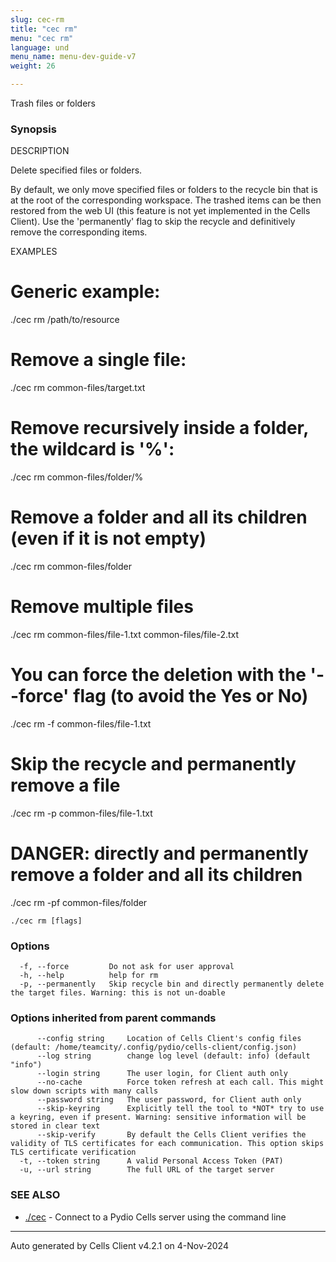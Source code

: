 ```yaml
---
slug: cec-rm
title: "cec rm"
menu: "cec rm"
language: und
menu_name: menu-dev-guide-v7
weight: 26

---
```

Trash files or folders

### Synopsis


DESCRIPTION
	
  Delete specified files or folders. 
	
  By default, we only move specified files or folders to the recycle bin 
  that is at the root of the corresponding workspace. The trashed items 
  can be then restored from the web UI (this feature is not yet implemented 
  in the Cells Client). Use the 'permanently' flag to skip the recycle and 
  definitively remove the corresponding items.

EXAMPLES

  # Generic example:
  ./cec rm <workspace-slug>/path/to/resource

  # Remove a single file:
  ./cec rm common-files/target.txt

  # Remove recursively inside a folder, the wildcard is '%':
  ./cec rm common-files/folder/%

  # Remove a folder and all its children (even if it is not empty)
  ./cec rm common-files/folder

  # Remove multiple files
  ./cec rm common-files/file-1.txt common-files/file-2.txt

  # You can force the deletion with the '--force' flag (to avoid the Yes or No)
  ./cec rm -f common-files/file-1.txt

  # Skip the recycle and permanently remove a file
  ./cec rm -p common-files/file-1.txt

  # DANGER: directly and permanently remove a folder and all its children
  ./cec rm -pf common-files/folder



```
./cec rm [flags]
```

### Options

```
  -f, --force         Do not ask for user approval
  -h, --help          help for rm
  -p, --permanently   Skip recycle bin and directly permanently delete the target files. Warning: this is not un-doable
```

### Options inherited from parent commands

```
      --config string     Location of Cells Client's config files (default: /home/teamcity/.config/pydio/cells-client/config.json)
      --log string        change log level (default: info) (default "info")
      --login string      The user login, for Client auth only
      --no-cache          Force token refresh at each call. This might slow down scripts with many calls
      --password string   The user password, for Client auth only
      --skip-keyring      Explicitly tell the tool to *NOT* try to use a keyring, even if present. Warning: sensitive information will be stored in clear text
      --skip-verify       By default the Cells Client verifies the validity of TLS certificates for each communication. This option skips TLS certificate verification
  -t, --token string      A valid Personal Access Token (PAT)
  -u, --url string        The full URL of the target server
```

### SEE ALSO

* [./cec](../cec)	 - Connect to a Pydio Cells server using the command line


---
Auto generated by  Cells Client v4.2.1 on 4-Nov-2024
